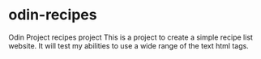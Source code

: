 # odin-recipes
Odin Project recipes project
This is a project to create a simple recipe list website. It will test my abilities to use a wide range of the text html tags.